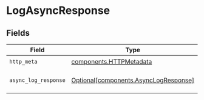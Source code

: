 # LogAsyncResponse


## Fields

| Field                                                                                | Type                                                                                 | Required                                                                             | Description                                                                          |
| ------------------------------------------------------------------------------------ | ------------------------------------------------------------------------------------ | ------------------------------------------------------------------------------------ | ------------------------------------------------------------------------------------ |
| `http_meta`                                                                          | [components.HTTPMetadata](../../models/components/httpmetadata.md)                   | :heavy_check_mark:                                                                   | N/A                                                                                  |
| `async_log_response`                                                                 | [Optional[components.AsyncLogResponse]](../../models/components/asynclogresponse.md) | :heavy_minus_sign:                                                                   | LogAsync 200 response                                                                |